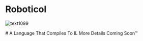 # Roboticol
<p align="center">

![text1099](https://user-images.githubusercontent.com/51866438/115091929-3ceb8980-9f19-11eb-9203-8cf7523d06e5.png)
</p>
# A Language That Compiles To IL More Details Coming Soon™
